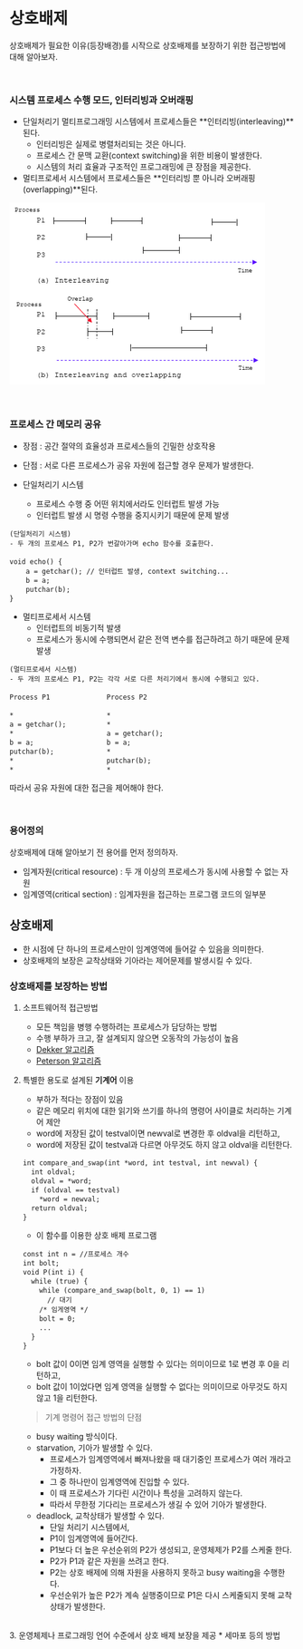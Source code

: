 # 상호배제

상호배제가 필요한 이유(등장배경)를 시작으로 상호배제를 보장하기 위한 접근방법에 대해 알아보자.

<br/>

### 시스템 프로세스 수행 모드, 인터리빙과 오버래핑
* 단일처리기 멀티프로그래밍 시스템에서 프로세스들은 **인터리빙(interleaving)**된다.
  * 인터리빙은 실제로 병렬처리되는 것은 아니다.
  * 프로세스 간 문맥 교환(context switching)을 위한 비용이 발생한다.
  * 시스템의 처리 효율과 구조적인 프로그래밍에 큰 장점을 제공한다.
* 멀티프로세서 시스템에서 프로세스들은 **인터리빙 뿐 아니라 오버래핑(overlapping)**된다.

![수행모드](./images/interleavingAndOverlapping.png)

<br/>

### 프로세스 간 메모리 공유
* 장점 : 공간 절약의 효율성과 프로세스들의 긴밀한 상호작용
* 단점 : 서로 다른 프로세스가 공유 자원에 접근할 경우 문제가 발생한다.


* 단일처리기 시스템
  * 프로세스 수행 중 어떤 위치에서라도 인터럽트 발생 가능
  * 인터럽트 발생 시 명령 수행을 중지시키기 때문에 문제 발생

```
(단일처리기 시스템)
- 두 개의 프로세스 P1, P2가 번갈아가며 echo 함수를 호출한다.

void echo() {
    a = getchar(); // 인터럽트 발생, context switching...
    b = a;
    putchar(b);
}
```

* 멀티프로세서 시스템
  * 인터럽트의 비동기적 발생
  * 프로세스가 동시에 수행되면서 같은 전역 변수를 접근하려고 하기 때문에 문제 발생

```
(멀티프로세서 시스템)
- 두 개의 프로세스 P1, P2는 각각 서로 다른 처리기에서 동시에 수행되고 있다.

Process P1              Process P2

*                       *
a = getchar();          *
*                       a = getchar();
b = a;                  b = a;
putchar(b);             *
*                       putchar(b);
*                       *
```

따라서 공유 자원에 대한 접근을 제어해야 한다.

<br/>


### 용어정의
상호배제에 대해 알아보기 전 용어를 먼저 정의하자.
* 임계자원(critical resource) : 두 개 이상의 프로세스가 동시에 사용할 수 없는 자원
* 임계영역(critical section) : 임계자원을 접근하는 프로그램 코드의 일부분

## 상호배제
* 한 시점에 단 하나의 프로세스만이 임계영역에 들어갈 수 있음을 의미한다.
* 상호배제의 보장은 교착상태와 기아라는 제어문제를 발생시킬 수 있다.

### 상호배제를 보장하는 방법
1. 소프트웨어적 접근방법
   * 모든 책임을 병행 수행하려는 프로세스가 담당하는 방법
   * 수행 부하가 크고, 잘 설계되지 않으면 오동작의 가능성이 높음
   * [Dekker 알고리즘](./dekker_algorithm.md)
   * [Peterson 알고리즘](./peterson_algorithm.md)


2. 특별한 용도로 설계된 **기계어** 이용
   * 부하가 적다는 장점이 있음 
   * 같은 메모리 위치에 대한 읽기와 쓰기를 하나의 명령어 사이클로 처리하는 기계어 제안
   * word에 저장된 값이 testval이면 newval로 변경한 후 oldval을 리턴하고,
   * word에 저장된 값이 testval과 다르면 아무것도 하지 않고 oldval을 리턴한다.
   ```
   int compare_and_swap(int *word, int testval, int newval) {
     int oldval;
     oldval = *word;
     if (oldval == testval)
       *word = newval;
     return oldval;
   }
   ```
   * 이 함수를 이용한 상호 배제 프로그램
   ```
   const int n = //프로세스 개수
   int bolt;
   void P(int i) {
     while (true) {
       while (compare_and_swap(bolt, 0, 1) == 1)
         // 대기
       /* 임게영역 */
       bolt = 0;
       ...
     }
   }
   ```
   * bolt 값이 0이면 임계 영역을 실행할 수 있다는 의미이므로 1로 변경 후 0을 리턴하고,
   * bolt 값이 1이었다면 임계 영역을 실행할 수 없다는 의미이므로 아무것도 하지 않고 1을 리턴한다.

   > 기계 명령어 접근 방법의 단점
   * busy waiting 방식이다.
   * starvation, 기아가 발생할 수 있다.
     * 프로세스가 임계영역에서 빠져나왔을 때 대기중인 프로세스가 여러 개라고 가정하자.
     * 그 중 하나만이 임계영역에 진입할 수 있다.
     * 이 때 프로세스가 기다린 시간이나 특성을 고려하지 않는다.
     * 따라서 무한정 기다리는 프로세스가 생길 수 있어 기아가 발생한다.
   * deadlock, 교착상태가 발생할 수 있다.
     * 단일 처리기 시스템에서, 
     * P1이 임계영역에 들어간다.
     * P1보다 더 높은 우선순위의 P2가 생성되고, 운영체제가 P2를 스케줄 한다.
     * P2가 P1과 같은 자원을 쓰려고 한다.
     * P2는 상호 배제에 의해 자원을 사용하지 못하고 busy waiting을 수행한다.
     * 우선순위가 높은 P2가 계속 실행중이므로 P1은 다시 스케줄되지 못해 교착상태가 발생한다.


<br/>
3. 운영체제나 프로그래밍 언어 수준에서 상호 배제 보장을 제공
   * 세마포 등의 방법
